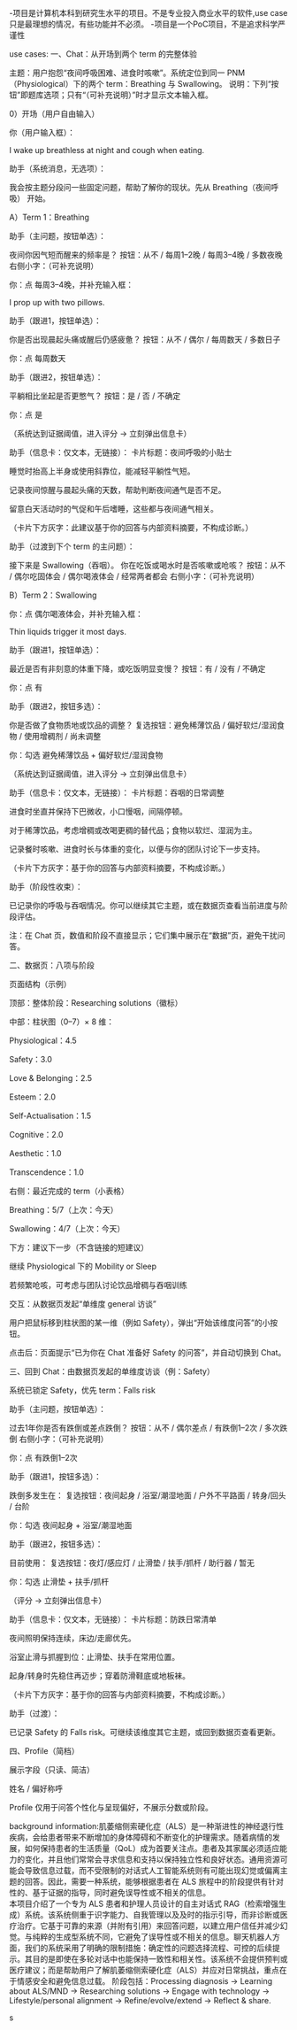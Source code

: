 -项目是计算机本科到研究生水平的项目。不是专业投入商业水平的软件,use case只是最理想的情况，有些功能并不必须。
-项目是一个PoC项目，不是追求科学严谨性

use cases:
一、Chat：从开场到两个 term 的完整体验

主题：用户抱怨“夜间呼吸困难、进食时咳嗽”。系统定位到同一 PNM（Physiological）下的两个 term：Breathing 与 Swallowing。
说明：下列“按钮”即题库选项；只有“（可补充说明）”时才显示文本输入框。

0）开场（用户自由输入）

你（用户输入框）：

I wake up breathless at night and cough when eating.

助手（系统消息，无选项）：

我会按主题分段问一些固定问题，帮助了解你的现状。先从 Breathing（夜间呼吸） 开始。

A）Term 1：Breathing

助手（主问题，按钮单选）：

夜间你因气短而醒来的频率是？
按钮：从不 / 每周1–2晚 / 每周3–4晚 / 多数夜晚
右侧小字：（可补充说明）

你：点 每周3–4晚，并补充输入框：

I prop up with two pillows.

助手（跟进1，按钮单选）：

你是否出现晨起头痛或醒后仍感疲惫？
按钮：从不 / 偶尔 / 每周数天 / 多数日子

你：点 每周数天

助手（跟进2，按钮单选）：

平躺相比坐起是否更憋气？
按钮：是 / 否 / 不确定

你：点 是

（系统达到证据阈值，进入评分 → 立刻弹出信息卡）

助手（信息卡：仅文本，无链接）：
卡片标题：夜间呼吸的小贴士

睡觉时抬高上半身或使用斜靠位，能减轻平躺性气短。

记录夜间惊醒与晨起头痛的天数，帮助判断夜间通气是否不足。

留意白天活动时的气促和午后嗜睡，这些都与夜间通气相关。

（卡片下方灰字：此建议基于你的回答与内部资料摘要，不构成诊断。）

助手（过渡到下个 term 的主问题）：

接下来是 Swallowing（吞咽）。
你在吃饭或喝水时是否咳嗽或呛咳？
按钮：从不 / 偶尔吃固体会 / 偶尔喝液体会 / 经常两者都会
右侧小字：（可补充说明）

B）Term 2：Swallowing

你：点 偶尔喝液体会，并补充输入框：

Thin liquids trigger it most days.

助手（跟进1，按钮单选）：

最近是否有非刻意的体重下降，或吃饭明显变慢？
按钮：有 / 没有 / 不确定

你：点 有

助手（跟进2，按钮多选）：

你是否做了食物质地或饮品的调整？
复选按钮：避免稀薄饮品 / 偏好软烂/湿润食物 / 使用增稠剂 / 尚未调整

你：勾选 避免稀薄饮品 + 偏好软烂/湿润食物

（系统达到证据阈值，进入评分 → 立刻弹出信息卡）

助手（信息卡：仅文本，无链接）：
卡片标题：吞咽的日常调整

进食时坐直并保持下巴微收，小口慢咽，间隔停顿。

对于稀薄饮品，考虑增稠或改喝更稠的替代品；食物以软烂、湿润为主。

记录餐时咳嗽、进食时长与体重的变化，以便与你的团队讨论下一步支持。

（卡片下方灰字：基于你的回答与内部资料摘要，不构成诊断。）

助手（阶段性收束）：

已记录你的呼吸与吞咽情况。你可以继续其它主题，或在数据页查看当前进度与阶段评估。

注：在 Chat 页，数值和阶段不直接显示；它们集中展示在“数据”页，避免干扰问答。

二、数据页：八项与阶段

页面结构（示例）

顶部：整体阶段：Researching solutions（徽标）

中部：柱状图（0–7）× 8 维：

Physiological：4.5

Safety：3.0

Love & Belonging：2.5

Esteem：2.0

Self-Actualisation：1.5

Cognitive：2.0

Aesthetic：1.0

Transcendence：1.0

右侧：最近完成的 term（小表格）

Breathing：5/7（上次：今天）

Swallowing：4/7（上次：今天）

下方：建议下一步（不含链接的短建议）

继续 Physiological 下的 Mobility or Sleep

若频繁呛咳，可考虑与团队讨论饮品增稠与吞咽训练

交互：从数据页发起“单维度 general 访谈”

用户把鼠标移到柱状图的某一维（例如 Safety），弹出“开始该维度问答”的小按钮。

点击后：页面提示“已为你在 Chat 准备好 Safety 的问答”，并自动切换到 Chat。

三、回到 Chat：由数据页发起的单维度访谈（例：Safety）


系统已锁定 Safety，优先 term：Falls risk

助手（主问题，按钮单选）：

过去1年你是否有跌倒或差点跌倒？
按钮：从不 / 偶尔差点 / 有跌倒1–2次 / 多次跌倒
右侧小字：（可补充说明）

你：点 有跌倒1–2次

助手（跟进1，按钮多选）：

跌倒多发生在：
复选按钮：夜间起身 / 浴室/潮湿地面 / 户外不平路面 / 转身/回头 / 台阶

你：勾选 夜间起身 + 浴室/潮湿地面

助手（跟进2，按钮多选）：

目前使用：
复选按钮：夜灯/感应灯 / 止滑垫 / 扶手/抓杆 / 助行器 / 暂无

你：勾选 止滑垫 + 扶手/抓杆

（评分 → 立刻弹出信息卡）

助手（信息卡：仅文本，无链接）：
卡片标题：防跌日常清单

夜间照明保持连续，床边/走廊优先。

浴室止滑与抓握到位：止滑垫、扶手在常用位置。

起身/转身时先稳住再迈步；穿着防滑鞋底或地板袜。

（卡片下方灰字：基于你的回答与内部资料摘要，不构成诊断。）

助手（过渡）：

已记录 Safety 的 Falls risk。可继续该维度其它主题，或回到数据页查看更新。

四、Profile（简档）

展示字段（只读、简洁）

姓名 / 偏好称呼



Profile 仅用于问答个性化与呈现偏好，不展示分数或阶段。

background information:肌萎缩侧索硬化症（ALS）是一种渐进性的神经退行性疾病，会给患者带来不断增加的身体障碍和不断变化的护理需求。随着病情的发展，如何保持患者的生活质量（QoL）成为首要关注点。患者及其家属必须适应能力的变化，并且他们常常会寻求信息和支持以保持独立性和良好状态。通用资源可能会导致信息过载，而不受限制的对话式人工智能系统则有可能出现幻觉或偏离主题的回答。因此，需要一种系统，能够根据患者在 ALS 旅程中的阶段提供有针对性的、基于证据的指导，同时避免误导性或不相关的信息。     
本项目介绍了一个专为 ALS 患者和护理人员设计的自主对话式 RAG（检索增强生成）系统。该系统侧重于识字能力、自我管理以及及时的指示引导，而非诊断或医疗治疗。它基于可靠的来源（并附有引用）来回答问题，以建立用户信任并减少幻觉。与纯粹的生成型系统不同，它避免了误导性或不相关的信息。聊天机器人方面，我们的系统采用了明确的限制措施：确定性的问题选择流程、可控的后续提示。其目的是即使在多轮对话中也能保持一致性和相关性。该系统不会提供预判或医疗建议；而是帮助用户了解肌萎缩侧索硬化症（ALS）并应对日常挑战，重点在于情感安全和避免信息过载。
阶段包括：Processing diagnosis → Learning about ALS/MND → Researching solutions → Engage with technology → Lifestyle/personal alignment → Refine/evolve/extend → Reflect & share.

s